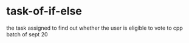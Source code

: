 # task-of-if-else
the task assigned to find out whether the user is eligible to vote to cpp batch of sept 20
